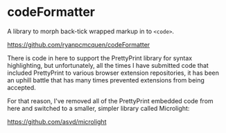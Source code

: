 # codeFormatter

A library to morph back-tick wrapped markup in to `<code>`.

https://github.com/ryanpcmcquen/codeFormatter

There is code in here to support the PrettyPrint library for syntax highlighting, but unfortunately, all the times I have submitted code that included PrettyPrint to various browser extension repositories, it has been an uphill battle that has many times prevented extensions from being accepted.

For that reason, I've removed all of the PrettyPrint embedded code from here and switched to a smaller, simpler library called Microlight:

https://github.com/asvd/microlight
